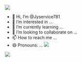 <img src="https://capsule-render.vercel.app/api?type=waving&color=446DE7&height=180&section=header" />

- 👋 Hi, I’m @Jyservice781
- 👀 I’m interested in ...
- 🌱 I’m currently learning ...
- 💞️ I’m looking to collaborate on ...
- 📫 How to reach me ...
- 😄 Pronouns: ...
<a href="#/"><img src="https://img.shields.io/badge/yarn-2C8EBB?style=flat-square&logo=yarn&logoColor=white"/></a>


<img src="https://capsule-render.vercel.app/api?type=waving&color=446DE7&height=180&section=footer" />
